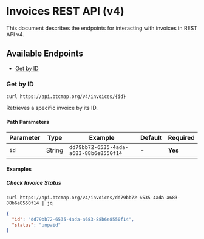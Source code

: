# Invoices REST API (v4)

This document describes the endpoints for interacting with invoices in REST API v4.

## Available Endpoints

- [Get by ID](#get-by-id)

### Get by ID

```
curl https://api.btcmap.org/v4/invoices/{id}
```

Retrieves a specific invoice by its ID.

#### Path Parameters

| Parameter | Type | Example | Default | Required |
|-----------|------|---------|---------|-------------|
| `id` | String | `dd79bb72-6535-4ada-a683-88b6e8550f14` | - | **Yes** |

#### Examples

##### Check Invoice Status

```
curl https://api.btcmap.org/v4/invoices/dd79bb72-6535-4ada-a683-88b6e8550f14 | jq
```

```json
{
  "id": "dd79bb72-6535-4ada-a683-88b6e8550f14",
  "status": "unpaid"
}
```